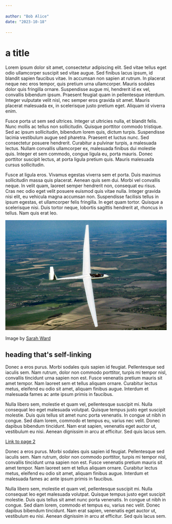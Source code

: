 ```yaml
---

author: "Bob Alice"
date: "2023-10-18"

---
```


# a title

<authored />

Lorem ipsum dolor sit amet, consectetur adipiscing elit. Sed vitae tellus eget odio ullamcorper suscipit sed vitae augue. Sed finibus lacus ipsum, id blandit sapien faucibus vitae. In accumsan non sapien at rutrum. In placerat neque nec eros tempor, quis pretium urna ullamcorper. Mauris sodales dolor quis fringilla ornare. Suspendisse augue mi, hendrerit id ex vel, convallis bibendum ipsum. Praesent feugiat quam in pellentesque interdum. Integer vulputate velit nisl, nec semper eros gravida sit amet. Mauris placerat malesuada ex, in scelerisque justo pretium eget. Aliquam id viverra enim.

Fusce porta ut sem sed ultrices. Integer ut ultricies nulla, et blandit felis. Nunc mollis ac tellus non sollicitudin. Quisque porttitor commodo tristique. Sed ac ipsum sollicitudin, bibendum lorem quis, dictum turpis. Suspendisse lacinia vestibulum augue sed pharetra. Praesent et luctus nunc. Sed consectetur posuere hendrerit. Curabitur a pulvinar turpis, a malesuada lectus. Nullam convallis ullamcorper ex, malesuada finibus dui molestie quis. Integer et sem commodo, congue ligula eu, porta mauris. Donec porttitor suscipit lectus, at porta ligula pretium quis. Mauris malesuada cursus sollicitudin.

Fusce at ligula eros. Vivamus egestas viverra sem et porta. Duis maximus sollicitudin massa quis placerat. Aenean quis sem dui. Morbi vel convallis neque. In velit quam, laoreet semper hendrerit non, consequat eu risus. Cras nec odio eget velit posuere euismod quis vitae nulla. Integer gravida nisi elit, eu vehicula magna accumsan non. Suspendisse facilisis tellus in ipsum egestas, et ullamcorper felis fringilla. In eget quam tortor. Quisque a scelerisque nisi. Duis tortor neque, lobortis sagittis hendrerit at, rhoncus in tellus. Nam quis erat leo.

![example image](./assets/image.jpg)

Image by [Sarah Ward](https://www.flickr.com/photos/127338544@N06/16881070988)

## heading that's self-linking

Donec a eros purus. Morbi sodales quis sapien id feugiat. Pellentesque sed iaculis sem. Nam rutrum, dolor non commodo porttitor, turpis mi tempor nisl, convallis tincidunt urna sapien non est. Fusce venenatis pretium mauris sit amet tempor. Nam laoreet sem et tellus aliquam ornare. Curabitur lectus metus, eleifend eu odio sit amet, aliquam finibus augue. Interdum et malesuada fames ac ante ipsum primis in faucibus.

Nulla libero sem, molestie et quam vel, pellentesque suscipit mi. Nulla consequat leo eget malesuada volutpat. Quisque tempus justo eget suscipit molestie. Duis quis tellus sit amet nunc porta venenatis. In congue ut nibh in congue. Sed diam lorem, commodo et tempus eu, varius nec velit. Donec dapibus bibendum tincidunt. Nam erat sapien, venenatis eget auctor ut, vestibulum eu nisi. Aenean dignissim in arcu at efficitur. Sed quis lacus sem.

[Link to page 2](./page2.html)

Donec a eros purus. Morbi sodales quis sapien id feugiat. Pellentesque sed iaculis sem. Nam rutrum, dolor non commodo porttitor, turpis mi tempor nisl, convallis tincidunt urna sapien non est. Fusce venenatis pretium mauris sit amet tempor. Nam laoreet sem et tellus aliquam ornare. Curabitur lectus metus, eleifend eu odio sit amet, aliquam finibus augue. Interdum et malesuada fames ac ante ipsum primis in faucibus.

Nulla libero sem, molestie et quam vel, pellentesque suscipit mi. Nulla consequat leo eget malesuada volutpat. Quisque tempus justo eget suscipit molestie. Duis quis tellus sit amet nunc porta venenatis. In congue ut nibh in congue. Sed diam lorem, commodo et tempus eu, varius nec velit. Donec dapibus bibendum tincidunt. Nam erat sapien, venenatis eget auctor ut, vestibulum eu nisi. Aenean dignissim in arcu at efficitur. Sed quis lacus sem.
